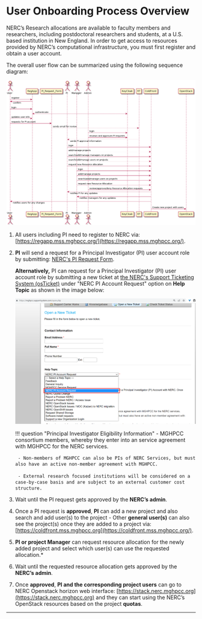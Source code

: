 # User Onboarding Process Overview

NERC’s Research allocations are available to faculty members and researchers, including
postdoctoral researchers and students, at a U.S. based institution in New England.
In order to get access to resources provided by NERC’s computational infrastructure,
you must first register and obtain a user account.

The overall user flow can be summarized using the following sequence diagram:

![NERC user flow](images/user-flow-NERC.png)

1. All users including PI need to register to NERC via: [https://regapp.mss.mghpcc.org/](https://regapp.mss.mghpcc.org/).

2. **PI** will send a request for a Principal Investigator (PI) user account role
by submitting: [NERC's PI Request Form](https://nerc.mghpcc.org/pi-account-request/).

    **Alternatively,** PI can request for a Principal Investigator (PI) user account
    role by submitting a new ticket at
    [the NERC's Support Ticketing System (osTicket)](https://mghpcc.supportsystem.com/open.php)
    under "NERC PI Account Request" option on **Help Topic** as shown in the image
    below:

    ![the NERC's Support Ticketing System PI Ticket](images/osticket-pi-request.png)

    !!! question "Principal Investigator Eligibility Information"
        - MGHPCC consortium members, whereby they enter into an service agreement
        with MGHPCC for the NERC services.

        - Non-members of MGHPCC can also be PIs of NERC Services, but must also have an active non-member agreement with MGHPCC.

        - External research focused institutions will be considered on a case-by-case basis and are subject to an external customer cost structure.

3. Wait until the PI request gets approved by the **NERC’s admin**.

4. Once a PI request is **approved**, **PI** can add a new project and also search
and add user(s) to the project - Other **general user(s)** can also see the project(s)
once they are added to a project via: [https://coldfront.mss.mghpcc.org](https://coldfront.mss.mghpcc.org/).

5. **PI or project Manager** can request resource allocation for the newly added
project and select which user(s) can use the requested allocation.*

6. Wait until the requested resource allocation gets approved by the **NERC’s admin**.

7. Once **approved**, **PI and the corresponding project users** can go to NERC
Openstack horizon web interface:
[https://stack.nerc.mghpcc.org](https://stack.nerc.mghpcc.org) and they can start
using the NERC’s OpenStack resources based on the project **quotas**.

---
